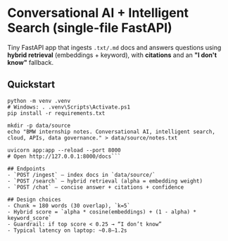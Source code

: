 # Conversational AI + Intelligent Search (single-file FastAPI)

Tiny FastAPI app that ingests `.txt/.md` docs and answers questions using **hybrid retrieval** (embeddings + keyword), with **citations** and an **"I don't know"** fallback.

## Quickstart
```
python -m venv .venv
# Windows: . .venv\Scripts\Activate.ps1
pip install -r requirements.txt

mkdir -p data/source
echo "BMW internship notes. Conversational AI, intelligent search, cloud, APIs, data governance." > data/source/notes.txt

uvicorn app:app --reload --port 8000
# Open http://127.0.0.1:8000/docs```

## Endpoints
- `POST /ingest` — index docs in `data/source/`
- `POST /search` — hybrid retrieval (alpha = embedding weight)
- `POST /chat` — concise answer + citations + confidence

## Design choices
- Chunk ≈ 180 words (30 overlap), `k=5`
- Hybrid score = `alpha * cosine(embeddings) + (1 - alpha) * keyword_score`
- Guardrail: if top score < 0.25 → “I don’t know”
- Typical latency on laptop: ~0.8–1.2s
